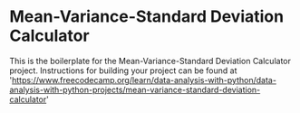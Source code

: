 # Mean-Variance-Standard Deviation Calculator

This is the boilerplate for the Mean-Variance-Standard Deviation Calculator project. Instructions for building your project can be found at 'https://www.freecodecamp.org/learn/data-analysis-with-python/data-analysis-with-python-projects/mean-variance-standard-deviation-calculator'

